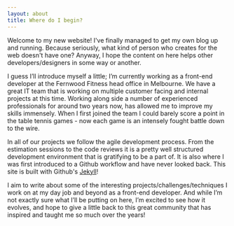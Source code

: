 ```yaml
---
layout: about
title: Where do I begin?
---
```


Welcome to my new website! I've finally managed to get my own blog up and running. Because seriously, what kind of person who creates for the web doesn't have one? Anyway, I hope the content on here helps other developers/designers in some way or another. 

I guess I’ll introduce myself a little; I’m currently working as a front-end developer at the Fernwood Fitness head office in Melbourne. We have a great IT team that is working on multiple customer facing and internal projects at this time. Working along side a number of experienced professionals for around two years now, has allowed me to improve my skills immensely. When I first joined the team I could barely score a point in the table tennis games - now each game is an intensely fought battle down to the wire.

In all of our projects we follow the agile development process. From the estimation sessions to the code reviews it is a pretty well structured development environment that is gratifying to be a part of. It is also where I was first introduced to a Github workflow and have never looked back. This site is built with Github's [Jekyll](http://jekyllrb.com/)!

I aim to write about some of the interesting projects/challenges/techniques I work on at my day job and beyond as a front-end developer. And while I’m not exactly sure what I’ll be putting on here, I’m excited to see how it evolves, and hope to give a little back to this great community that has inspired and taught me so much over the years!


   




